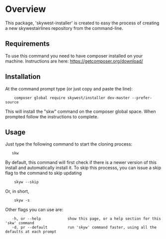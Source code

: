 # Overview
This package, 'skywest-installer' is created to easy the process of creating a new skywestairlines repository from the command-line.

## Requirements
To use this command you need to have composer installed on your machine. Instructions are here: https://getcomposer.org/download/

## Installation
At the command prompt type (or just copy and paste the line):

        composer global require skywest/installer dev-master --prefer-source
  
This will install the "skw" command on the composer global space. When prompted follow the instructions to complete.

## Usage
Just type the following command to start the cloning process:
       
       skw

By default, this command will first check if there is a newer version of this install and automatically install it. To skip this processs, you can issue a skip flag to the command to skip updating

        skyw --skip
Or, in short,

        skyw -s

Other flags you can use are:

       -h, or --help            show this page, or a help section for this 'skw' command
       -d. pr --default         run 'skyw' command faster, using all the defaults at each prompt

